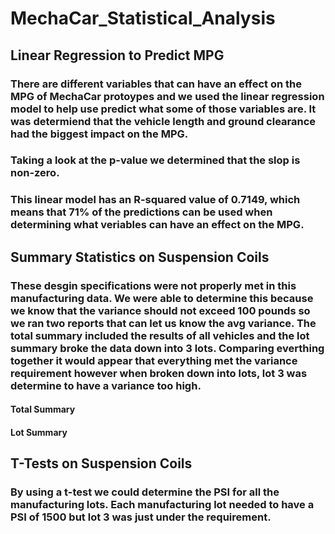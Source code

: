 # MechaCar_Statistical_Analysis

## Linear Regression to Predict MPG

### There are different variables that can have an effect on the MPG of MechaCar protoypes and we used the linear regression model to help use predict what some of those variables are. It was determiend that the vehicle length and ground clearance had the biggest impact on the MPG. 

### Taking a look at the p-value we determined that the slop is non-zero.

### This linear model has an R-squared value of 0.7149, which means that 71% of the predictions can be used when determining what veriables can have an effect on the MPG.


## Summary Statistics on Suspension Coils

### These desgin specifications were not properly met in this manufacturing data. We were able to determine this because we know that the variance should not exceed 100 pounds so we ran two reports that can let us know the avg variance. The total summary included the results of all vehicles and the lot summary broke the data down into 3 lots. Comparing everthing together it would appear that everything met the variance requirement however when broken down into lots, lot 3 was determine to have a variance too high.

#### Total Summary

#### Lot Summary


## T-Tests on Suspension Coils

### By using a t-test we could determine the PSI for all the manufacturing lots. Each manufacturing lot needed to have a PSI of 1500 but lot 3 was just under the requirement. 
